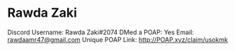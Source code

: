 # Rawda Zaki

Discord Username: Rawda Zaki#2074
DMed a POAP: Yes
Email: rawdaamr47@gmail.com 
Unique POAP Link: http://POAP.xyz/claim/usokmk